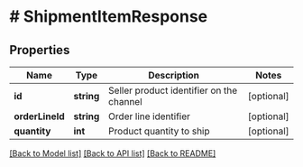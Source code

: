 # # ShipmentItemResponse

## Properties

Name | Type | Description | Notes
------------ | ------------- | ------------- | -------------
**id** | **string** | Seller product identifier on the channel | [optional]
**orderLineId** | **string** | Order line identifier | [optional]
**quantity** | **int** | Product quantity to ship | [optional]

[[Back to Model list]](../../README.md#models) [[Back to API list]](../../README.md#endpoints) [[Back to README]](../../README.md)
